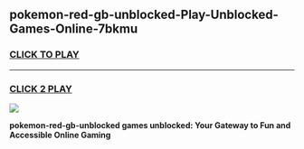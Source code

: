 
## pokemon-red-gb-unblocked-Play-Unblocked-Games-Online-7bkmu
<h3>
<a href="https://premium76.site?title=pokemon-red-gb-unblocked&ref=25A">CLICK TO PLAY</a></h3>
<hr>

<h3>
<a href="https://premium76.site?title=pokemon-red-gb-unblocked&ref=25A">CLICK 2 PLAY</a>
  
</h3>

<a href="https://premium76.site?title=pokemon-red-gb-unblocked&ref=25A"><img src="https://clearcache.store/games.png"></a>


**pokemon-red-gb-unblocked games unblocked: Your Gateway to Fun and Accessible Online Gaming**
